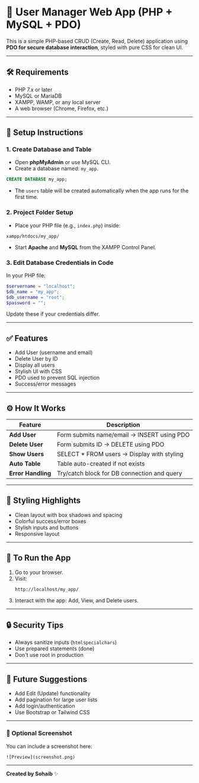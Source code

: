 
# 📘 User Manager Web App (PHP + MySQL + PDO)

This is a simple PHP-based CRUD (Create, Read, Delete) application using **PDO for secure database interaction**, styled with pure CSS for clean UI.

---

## 🛠 Requirements

- PHP 7.x or later
- MySQL or MariaDB
- XAMPP, WAMP, or any local server
- A web browser (Chrome, Firefox, etc.)

---

## 📁 Setup Instructions

### 1. Create Database and Table

- Open **phpMyAdmin** or use MySQL CLI.
- Create a database named: `my_app`.

```sql
CREATE DATABASE my_app;
```

- The `users` table will be created automatically when the app runs for the first time.

### 2. Project Folder Setup

- Place your PHP file (e.g., `index.php`) inside:

```
xampp/htdocs/my_app/
```

- Start **Apache** and **MySQL** from the XAMPP Control Panel.

### 3. Edit Database Credentials in Code

In your PHP file:

```php
$servername = "localhost";
$db_name = "my_app";
$db_username = "root";
$password = "";
```

Update these if your credentials differ.

---

## ✅ Features

- Add User (username and email)
- Delete User by ID
- Display all users
- Stylish UI with CSS
- PDO used to prevent SQL injection
- Success/error messages

---

## ⚙️ How It Works

| Feature            | Description                                                                 |
|--------------------|-----------------------------------------------------------------------------|
| **Add User**        | Form submits name/email → INSERT using PDO                                 |
| **Delete User**     | Form submits ID → DELETE using PDO                                         |
| **Show Users**      | SELECT * FROM users → Display with styling                                 |
| **Auto Table**      | Table auto-created if not exists                                           |
| **Error Handling**  | Try/catch block for DB connection and query                                |

---

## 💅 Styling Highlights

- Clean layout with box shadows and spacing
- Colorful success/error boxes
- Stylish inputs and buttons
- Responsive layout

---

## 🚀 To Run the App

1. Go to your browser.
2. Visit:  
   ```
   http://localhost/my_app/
   ```
3. Interact with the app: Add, View, and Delete users.

---

## 🔒 Security Tips

- Always sanitize inputs (`htmlspecialchars`)
- Use prepared statements (done)
- Don't use root in production

---

## 📌 Future Suggestions

- Add Edit (Update) functionality
- Add pagination for large user lists
- Add login/authentication
- Use Bootstrap or Tailwind CSS

---

### 📝 Optional Screenshot

You can include a screenshot here:

```
![Preview](screenshot.png)
```

---

**Created by Sohaib** ✨
